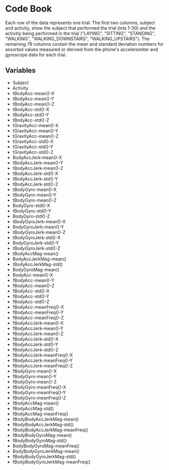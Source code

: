# Code Book

Each row of the data represents one trial. The first two columns, subject and activity, show the subject that performed the trial (ints 1-30) and the activitiy being performed in the trial ("LAYING", "SITTING", "STANDING", "WALKING",          "WALKING_DOWNSTAIRS", "WALKING_UPSTAIRS"). The remaining 79 columns contain the mean and standard deviation numbers for assorted values measured or derived from the phone's acceleromiter and gyroscope data for each trial.

## Variables

* Subject
* Activity
* tBodyAcc-mean()-X
* tBodyAcc-mean()-Y
* tBodyAcc-mean()-Z
* tBodyAcc-std()-X
* tBodyAcc-std()-Y
* tBodyAcc-std()-Z
* tGravityAcc-mean()-X
* tGravityAcc-mean()-Y
* tGravityAcc-mean()-Z
* tGravityAcc-std()-X
* tGravityAcc-std()-Y
* tGravityAcc-std()-Z
* BodyAccJerk-mean()-X
* tBodyAccJerk-mean()-Y
* tBodyAccJerk-mean()-Z
* tBodyAccJerk-std()-X
* tBodyAccJerk-std()-Y
* tBodyAccJerk-std()-Z
* tBodyGyro-mean()-X
* tBodyGyro-mean()-Y
* tBodyGyro-mean()-Z
* BodyGyro-std()-X
* tBodyGyro-std()-Y
* BodyGyro-std()-Z
* tBodyGyroJerk-mean()-X
* BodyGyroJerk-mean()-Y
* tBodyGyroJerk-mean()-Z
* tBodyGyroJerk-std()-X
* BodyGyroJerk-std()-Y
* tBodyGyroJerk-std()-Z
* tBodyAccMag-mean()
* BodyAccJerkMag-mean()
* tBodyAccJerkMag-std()
* BodyGyroMag-mean()
* BodyAcc-mean()-X
* fBodyAcc-mean()-Y
* fBodyAcc-mean()-Z
* fBodyAcc-std()-X
* fBodyAcc-std()-Y
* fBodyAcc-std()-Z
* fBodyAcc-meanFreq()-X
* fBodyAcc-meanFreq()-Y
* fBodyAcc-meanFreq()-Z
* fBodyAccJerk-mean()-X
* fBodyAccJerk-mean()-Y
* fBodyAccJerk-mean()-Z
* fBodyAccJerk-std()-X
* fBodyAccJerk-std()-Y
* fBodyAccJerk-std()-Z
* fBodyAccJerk-meanFreq()-X
* fBodyAccJerk-meanFreq()-Y
* fBodyAccJerk-meanFreq()-Z
* fBodyGyro-mean()-X
* fBodyGyro-mean()-Y
* fBodyGyro-mean()-Z
* fBodyGyro-meanFreq()-X
* fBodyGyro-meanFreq()-Y
* fBodyGyro-meanFreq()-Z
* fBodyAccMag-mean()
* fBodyAccMag-std()
* fBodyAccMag-meanFreq()
* fBodyBodyAccJerkMag-mean()
* fBodyBodyAccJerkMag-std()
* fBodyBodyAccJerkMag-meanFreq()
* fBodyBodyGyroMag-mean()
* fBodyBodyGyroMag-std()
* BodyBodyGyroMag-meanFreq()
* BodyBodyGyroJerkMag-mean()
* fBodyBodyGyroJerkMag-std()
* fBodyBodyGyroJerkMag-meanFreq()
